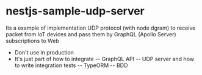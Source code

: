 # nestjs-sample-udp-server
Its a example of implementation UDP protocol (with node dgram) to receive packet from IoT devices and pass them by GraphQL (Apollo Server) subscriptions to Web

- Don't use in production
- It's just part of how to integrate
-- GraphQL API
-- UDP server and how to write integration tests
-- TypeORM
-- BDD
